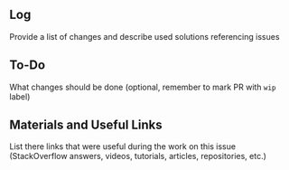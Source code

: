 ## Log
Provide a list of changes and describe used solutions referencing issues

## To-Do
What changes should be done (optional, remember to mark PR with `wip` label)

## Materials and Useful Links
List there links that were useful during the work on this issue (StackOverflow answers, videos, tutorials, articles, repositories, etc.)
